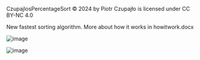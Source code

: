 CzupajlosPercentageSort © 2024 by Piotr Czupajło is licensed under CC BY-NC 4.0 

New fastest sorting algorithm.
More about how it works in howitwork.docx

![image](https://github.com/PiotrCzupajlo/CzupajlosPercentageSort/assets/150134088/53efec22-8d68-4841-94aa-e48047c6b2ba)

![image](https://github.com/PiotrCzupajlo/CzupajlosPercentageSort/assets/150134088/324e6d49-2b3c-49d9-8e6f-cd4af15cfd00)

